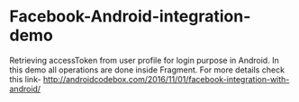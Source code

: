 # Facebook-Android-integration-demo
Retrieving accessToken from user profile for login purpose in Android. In this demo all operations are done inside Fragment.
For more details check this link- http://androidcodebox.com/2016/11/01/facebook-integration-with-android/
